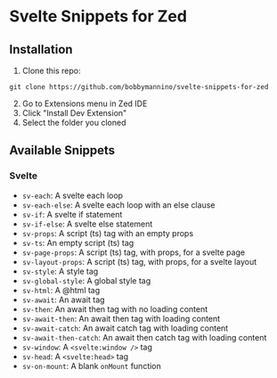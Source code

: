 # Svelte Snippets for Zed

## Installation

1. Clone this repo:

```
git clone https://github.com/bobbymannino/svelte-snippets-for-zed
```

2. Go to Extensions menu in Zed IDE
3. Click "Install Dev Extension"
4. Select the folder you cloned

## Available Snippets

### Svelte

- `sv-each`: A svelte each loop
- `sv-each-else`: A svelte each loop with an else clause
- `sv-if`: A svelte if statement
- `sv-if-else`: A svelte else statement
- `sv-props`: A script (ts) tag with an empty props
- `sv-ts`: An empty script (ts) tag
- `sv-page-props`: A script (ts) tag, with props, for a svelte page
- `sv-layout-props`: A script (ts) tag, with props, for a svelte layout
- `sv-style`: A style tag
- `sv-global-style`: A global style tag
- `sv-html`: A @html tag
- `sv-await`: An await tag
- `sv-then`: An await then tag with no loading content
- `sv-await-then`: An await then tag with loading content
- `sv-await-catch`: An await catch tag with loading content
- `sv-await-then-catch`: An await then catch tag with loading content
- `sv-window`: A `<svelte:window />` tag
- `sv-head`: A `<svelte:head>` tag
- `sv-on-mount`: A blank `onMount` function
